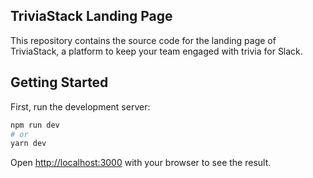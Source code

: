## TriviaStack Landing Page

This repository contains the source code for the landing page of TriviaStack, a platform to keep your team engaged with trivia for Slack.

## Getting Started

First, run the development server:

```bash
npm run dev
# or
yarn dev
```

Open [http://localhost:3000](http://localhost:3000) with your browser to see the result.
